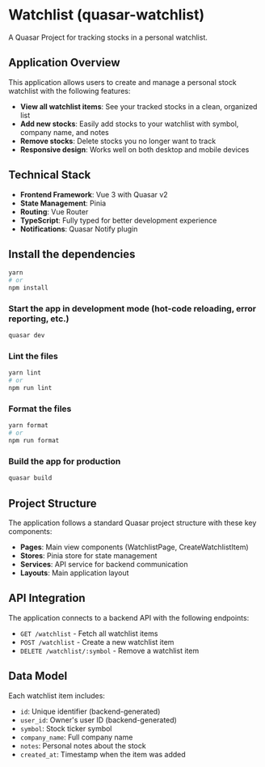 # Watchlist (quasar-watchlist)

A Quasar Project for tracking stocks in a personal watchlist.

## Application Overview

This application allows users to create and manage a personal stock watchlist with the following features:

- **View all watchlist items**: See your tracked stocks in a clean, organized list
- **Add new stocks**: Easily add stocks to your watchlist with symbol, company name, and notes
- **Remove stocks**: Delete stocks you no longer want to track
- **Responsive design**: Works well on both desktop and mobile devices

## Technical Stack

- **Frontend Framework**: Vue 3 with Quasar v2
- **State Management**: Pinia
- **Routing**: Vue Router
- **TypeScript**: Fully typed for better development experience
- **Notifications**: Quasar Notify plugin

## Install the dependencies

```bash
yarn
# or
npm install
```

### Start the app in development mode (hot-code reloading, error reporting, etc.)

```bash
quasar dev
```

### Lint the files

```bash
yarn lint
# or
npm run lint
```

### Format the files

```bash
yarn format
# or
npm run format
```

### Build the app for production

```bash
quasar build
```

## Project Structure

The application follows a standard Quasar project structure with these key components:

- **Pages**: Main view components (WatchlistPage, CreateWatchlistItem)
- **Stores**: Pinia store for state management
- **Services**: API service for backend communication
- **Layouts**: Main application layout

## API Integration

The application connects to a backend API with the following endpoints:

- `GET /watchlist` - Fetch all watchlist items
- `POST /watchlist` - Create a new watchlist item
- `DELETE /watchlist/:symbol` - Remove a watchlist item

## Data Model

Each watchlist item includes:

- `id`: Unique identifier (backend-generated)
- `user_id`: Owner's user ID (backend-generated)
- `symbol`: Stock ticker symbol
- `company_name`: Full company name
- `notes`: Personal notes about the stock
- `created_at`: Timestamp when the item was added

